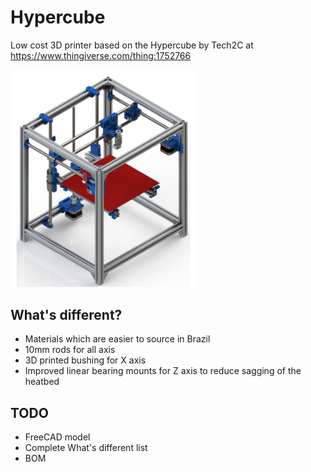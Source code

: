 # Hypercube
Low cost 3D printer based on the Hypercube by Tech2C at https://www.thingiverse.com/thing:1752766

<img src="hypercube.png" width="300"/>

## What's different?
* Materials which are easier to source in Brazil
* 10mm rods for all axis
* 3D printed bushing for X axis
* Improved linear bearing mounts for Z axis to reduce sagging of the heatbed


## TODO
* FreeCAD model
* Complete What's different list
* BOM
